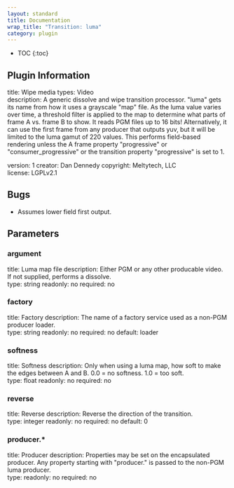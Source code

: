 ```yaml
---
layout: standard
title: Documentation
wrap_title: "Transition: luma"
category: plugin
---
```

* TOC
{:toc}

## Plugin Information

title: Wipe
media types:
Video  
description: A generic dissolve and wipe transition processor.
&quot;luma&quot; gets its name from how it uses a grayscale &quot;map&quot; file. As the luma value varies over time, a threshold filter is applied to the map to determine what parts of frame A vs. frame B to show. It reads PGM files up to 16 bits! Alternatively, it can use the first frame from any producer that outputs yuv, but it will be limited to the luma gamut of 220 values. This performs field-based rendering unless the A frame property &quot;progressive&quot; or &quot;consumer_progressive&quot; or the transition property &quot;progressive&quot; is set to 1.

version: 1
creator: Dan Dennedy
copyright: Meltytech, LLC  
license: LGPLv2.1  

## Bugs

* Assumes lower field first output.


## Parameters

### argument

title: Luma map file  description:
Either PGM or any other producable video. If not supplied, performs a dissolve.  
type: string
readonly: no
required: no

### factory

title: Factory  description:
The name of a factory service used as a non-PGM producer loader.  
type: string
readonly: no
required: no
default: loader  

### softness

title: Softness  description:
Only when using a luma map, how soft to make the edges between A and B. 0.0 = no softness. 1.0 = too soft.  
type: float
readonly: no
required: no

### reverse

title: Reverse  description:
Reverse the direction of the transition.  
type: integer
readonly: no
required: no
default: 0  

### producer.*

title: Producer  description:
Properties may be set on the encapsulated producer. Any property starting with &quot;producer.&quot; is passed to the non-PGM luma producer.  
type: 
readonly: no
required: no

